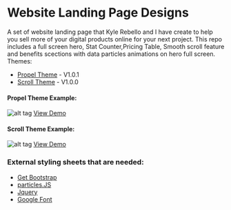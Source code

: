 # Website Landing Page Designs
A set of website landing page that Kyle Rebello and I have create to help you sell more of your digital products online for your next project. This repo includes a full screen hero, Stat Counter,Pricing Table, Smooth scroll feature and benefits scections with data particles animations on hero full screen. Themes:
- [Propel Theme](https://github.com/Xavierkelly/Landing-Pages/blob/master/html/Propel.html) - V1.0.1
- [Scroll Theme](https://github.com/Xavierkelly/Landing-Pages/blob/master/html/Scroll.html) - V1.0.0

#### Propel Theme Example:
![alt tag](http://www.kelly.tech/static/img/propel.png)
[View Demo](http://Propel.Kelly.Tech) 

#### Scroll Theme Example:
![alt tag](http://www.kelly.tech/static/img/scroll.png)
[View Demo](http://scroll.kelly.tech/)

### External styling sheets that are needed:
- [Get Bootstrap](http://getbootstrap.com/)
- [particles.JS](https://github.com/VincentGarreau/particles.js/)
- [Jquery](https://jquery.com/)
- [Google Font](https://www.google.com/fonts)
